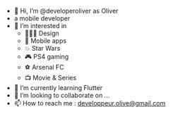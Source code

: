 - 👋 Hi, I’m @developeroliver as Oliver
- a mobile developer
- 👀 I’m interested in 
  - 👨🏼‍🎨  Design
  - 📲  Mobile apps
  - 💥  Star Wars
  - 🎮  PS4 gaming
  - ⚽️  Arsenal FC
  - 📺  Movie & Series
- 🌱 I’m currently learning Flutter
- 💞️ I’m looking to collaborate on ...
- 📫 How to reach me : developpeur.olive@gmail.com

<!---
developeroliver/developeroliver is a ✨ special ✨ repository because its `README.md` (this file) appears on your GitHub profile.
You can click the Preview link to take a look at your changes.
--->
